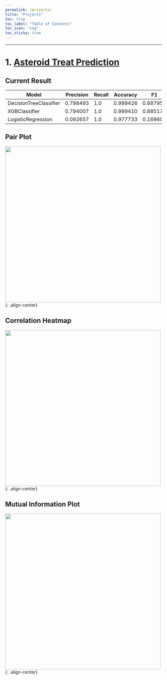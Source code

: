 ```yaml
---
permalink: /projects/
title: "Projects"
toc: true
toc_label: "Table of Contents"
toc_icon: "cog"
toc_sticky: true
---
```


---
# 1. [Asteroid Treat Prediction](https://github.com/edwardloo/Kaggle/blob/main/asteroid-threat-prediction.ipynb)

## Current Result
| Model | Precision | Recall | Accuracy | F1 |
|-------|-----------|--------|----------|----|
| DecisionTreeClassifier | 0.798493 |	1.0 |	0.999426 | 0.887958 |
| XGBClassifier |	0.794007 | 1.0 |	0.999410 |	0.885177 |
| LogisticRegression | 0.092657 |	1.0 |	0.977733 |	0.169600 |


## Pair Plot
<img src = "https://user-images.githubusercontent.com/79191009/160391121-03e6193b-df71-4c76-b510-15a182b07256.png" width = 500 height = 500>{: .align-center}


## Correlation Heatmap
<img src = "https://user-images.githubusercontent.com/79191009/161097955-87cb3278-9e2d-433f-9935-f5404c44450e.png" width = 500 height = 500>{: .align-center}


## Mutual Information Plot
<img src = "https://user-images.githubusercontent.com/79191009/161097974-19b28d52-2fa4-4e46-8104-bc2e9c33b8a0.png" width = 500 height = 500>{: .align-center}




